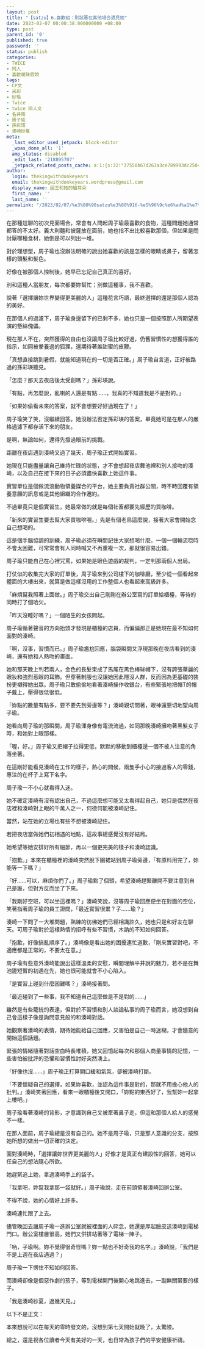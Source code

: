 ```yaml
---
layout: post
title: "【satzu】6.喜歡組：則試著在其他場合遇見她"
date: 2023-02-07 00:00:38.000000000 +08:00
type: post
parent_id: '0'
published: true
password: ''
status: publish
categories:
- TWICE
- 同人
- 喜歡曖昧假說
tags:
- CP文
- 米彩
- 紗瑜
- Twice
- twice 同人文
- 名井南
- 周子瑜
- 孫彩瑛
- 湊崎紗夏
meta:
  _last_editor_used_jetpack: block-editor
  _wpas_done_all: '1'
  amp_status: disabled
  _edit_last: '218895707'
  _jetpack_related_posts_cache: a:1:{s:32:"37550b67d263a3ce789993dc25046c5f";a:2:{s:7:"expires";i:1736453809;s:7:"payload";a:6:{i:0;a:1:{s:2:"id";i:3542;}i:1;a:1:{s:2:"id";i:3438;}i:2;a:1:{s:2:"id";i:3781;}i:3;a:1:{s:2:"id";i:3572;}i:4;a:1:{s:2:"id";i:3771;}i:5;a:1:{s:2:"id";i:3731;}}}}
author:
  login: thekingwithdonkeyears
  email: thekingwithdonkeyears.wordpress@gmail.com
  display_name: 國王和她的驢耳朵
  first_name: ''
  last_name: ''
permalink: "/2023/02/07/%e3%80%90satzu%e3%80%916-%e5%96%9c%e6%ad%a1%e7%b5%84%ef%bc%9a%e5%89%87%e8%a9%a6%e8%91%97%e5%9c%a8%e5%85%b6%e4%bb%96%e5%a0%b4%e5%90%88%e9%81%87%e8%a6%8b%e5%a5%b9/"
---
```


在那種尬聊的初次見面場合，常會有人問起周子瑜最喜歡的食物，這種問題她通常都答的不太好。義大利麵和披薩放在面前，她也指不出比較喜歡那個，但如果是問討厭哪種食材，她倒是可以列出一堆。

對於理想型，周子瑜也沒辦法明確的說出她喜歡的該是怎樣的眼睛或鼻子，留著怎樣的頭髮和髮色。

好像在被那個人控制後，她早已忘記自己真正的喜好。

別和這種人當朋友，每次都要妳幫忙；別做這種事，我不喜歡。

說著「選擇讓妳世界變得更美麗的人」這種花言巧語，最終選擇的還是那個人認為的美好。

在那個人的過濾下，周子瑜身邊留下的已剩不多，她也只是一個按照那人所期望表演的懸絲傀儡。

現在那人不在，突然獲得的自由也沒讓周子瑜比較好過，仍舊習慣性的想獲得誰的指示，如同被豢養過的狐狸，還期待著誰甜蜜的皮鞭。

「真想直接跳到暑假，就能知道現在的一切是否正確。」周子瑜自言道，正好被路過的孫彩瑛聽見。

「怎麼？那天去夜店後太受創嗎？」孫彩瑛說。

「有點，再怎麼說，亂喇的人還是有點......，我真的不知道我是不是對的。」

「如果妳偷看未來的答案，就不會想要好好過現在了！」

周子瑜笑了笑，沒繼續回答。她沒辦法否定孫彩瑛的答案，畢竟她可是在那人的嚴格過濾下都存活下來的朋友。

是啊，無論如何，還得先撐過眼前的挑戰。

距離在夜店遇到湊崎又過了幾天，周子瑜正式開始實習。

她現在只能盡量讓自己維持忙碌的狀態，才不會想起夜店舞池裡和別人接吻的湊崎，以及自己在接下來的日子必須盡快喜歡上她這件事。

實習單位是個做流浪動物領養媒合的平台，她主要負責社群公關，時不時回覆有領養意願的訊息或是其他組織的合作邀約。

不過畢竟只是個實習生，她最常做的就是每個社畜都要先經歷的買咖啡。

「新來的實習生要去幫大家買咖啡喔。」先是有個老鳥這麼說，接著大家會開始念自己想喝的。

這是個手腦協調的訓練，周子瑜必須在瞬間記住大家想喝什麼。一個一個輪流唸時不會太困難，可常常會有人同時喊又不再重複一次，那就很容易出錯。

周子瑜只能自己在心裡咒罵，如果她是眼色遊戲的裁判，一定判那兩個人出局。

打仗似的收集完大家的訂單後，周子瑜來到公司樓下的咖啡廳，至少從一個看起來體面的大樓出來，就算是做這樣沒用的工作整個人也看起來高級許多。

「麻煩幫我照著上面做。」周子瑜交出自己剛剛在辦公室寫的訂單給櫃檯，等待的同時打了個哈欠。

「昨天沒睡好嗎？」一個陌生的女孩問起。

周子瑜循著聲音的方向抬頭才發現是櫃檯的店員，而偏偏那正是她現在最不知如何面對的湊崎。

「啊，沒事，習慣而已。」周子瑜尷尬回應，腦袋瞬間又浮現那晚在夜店看到的湊崎，還有她和人熱吻的畫面。

她和那天晚上判若兩人，金色的長髮束成了馬尾在黑色棒球帽下，沒有誇張華麗的眼妝和強烈惹眼的耳飾。但穿著制服也沒讓她因此隱沒人群，反而因為更基礎的裝扮更襯得她出眾。周子瑜只敢偷偷地看著湊崎操作收銀台，有些緊張地把帽T的帽子戴上，壓得很低很低。

「妳點的數量有點多，要不要先到旁邊等？」湊崎親切問著，眼神還懇切地望向周子瑜。

她看向周子瑜的那瞬間，周子瑜渾身像有電流流過，如同那晚湊崎擁吻著黑髮女子時，和她對上眼那樣。

「喔，好。」周子瑜又把帽子拉得更低，默默的移動到櫃檯邊一個不被人注意的角落坐著。

在這剛好能看見湊崎在工作的樣子，熱心的問候，兩隻手小心的接過客人的零錢，專注的在杯子上寫下名字。

周子瑜一不小心就看得入迷。

她不確定湊崎有沒有認出自己，不過這麼想可能又太看得起自己，她只是偶然在夜店裡和湊崎對上眼的千萬人之一，何德何能被湊崎記住。

當然，站在她的立場也有些不想被湊崎記住。

若把夜店當做她們初相遇的地點，這故事總感覺沒有好結局。

她希望等她安排好所有細節，再以一個更完美的樣子和湊崎認識。

「抱歉。」本來在櫃檯裡的湊崎突然脫下圍裙站到周子瑜旁邊，「有原料用完了，妳能等一下嗎？」

「好......可以，麻煩你們了。」周子瑜點了個頭，希望湊崎趕緊離開不要注意到自己是誰，但對方反而坐了下來。

「我剛好空班，可以坐這裡嗎？」湊崎笑說，沒等周子瑜回應便坐在對面的空位，笑著指著周子瑜的員工證問，「最近實習很累？子......瑜？」

湊崎一下問了一大堆問題，熟練的彷彿她們已經相識許久，她也只是和好友在聊天。可周子瑜對於這樣熱情的招呼有些不習慣，木訥的不知如何回答。

「抱歉，好像搞亂順序了。」湊崎像是看出她的困擾連忙道歉，「剛來實習對吧，不適應都是正常的，不要太在意。」

周子瑜有些意外湊崎能說出這樣溫柔的安慰，瞬間理解平井說的魅力，若不是在舞池邊短暫的初遇在先，她也很可能就會不小心陷入。

「是實習上碰到什麼困難嗎？」湊崎接著問。

「最近碰到了一些事，我不知道自己這麼做是不是對的......」

雖然是有些籠統的表達，但對於不習慣和別人談論私事的周子瑜而言，她沒想到自己會這樣子像是詢問意見般的和湊崎對話。

她觀察著湊崎的表情，期待她能給自己回應，又害怕是自己一時迷糊，才會隨意的開始這個話題。

緊張的情緒隨著對話空白時長堆積，她又回憶起每次和那個人商量事情的記憶，一些害怕被批評的恐懼和習慣性討好突然湧上。

「好像也沒......」周子瑜正打算開口緩和氣氛，卻被湊崎打斷。

「不要懷疑自己的選擇，如果妳喜歡，並認為這件事是對的，那就不用擔心他人的批判。」湊崎笑著回應，看來一眼櫃檯後又開口，「妳點的東西好了，我幫妳一起拿上樓吧。」

周子瑜看著湊崎的背影，才意識到自己又被牽著鼻子走，但這和那個人給人的感覺不一樣。

在那人面前，周子瑜總是沒有自己的。她不是周子瑜，只是那人意識的分支，按照她所想的做出一切正確的決定。

面對湊崎時，「選擇讓妳世界更美麗的人」好像才是真正有建設性的回答，她可以任自己的想法隨心所欲。

她趕緊追上她，拿過湊崎手上的袋子。

「我拿吧，妳幫我拿那一袋就好。」周子瑜說，走在前頭領著湊崎回辦公室。

不得不說，她的心情好上許多。

湊崎連忙跟了上去。

儘管晚回去讓周子瑜一進辦公室就被裡面的人碎念，她還是厚起臉皮送湊崎到電梯門口。辦公室樓層很高，她們又併排站著等了電梯一陣子。

「吶，子瑜啊。妳不覺得很奇怪嗎？妳一點也不好奇我的名字。」湊崎說，「我們是不是上週在夜店遇過？」

周子瑜一下愣住不知如何回答。

而湊崎卻像是個惡作劇的孩子，等到電梯開門後開心地跳進去，一副無關緊要的樣子。

「我是湊崎紗夏，過幾天見。」

以下不是正文：

本來想說可以在每天的零時發文的，沒想到第七天開始就晚了，太驚險。

總之，還是祝各位讀者今天有美好的一天，也日常為孩子們的平安健康祈禱。
